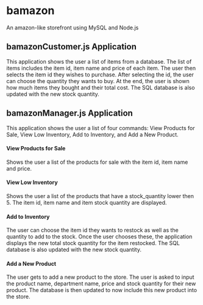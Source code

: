 # bamazon
An amazon-like storefront using MySQL and Node.js

## bamazonCustomer.js Application
This application shows the user a list of items from a database. The list of items
includes the item id, item name and price of each item. The user then selects the item id
they wishes to purchase. After selecting the id, the user can choose the quantity they
wants to buy. At the end, the user is shown how much items they bought and their total cost.
The SQL database is also updated with the new stock quantity.

## bamazonManager.js Application
This application shows the user a list of four commands: View Products for Sale, View Low Inventory,
Add to Inventory, and Add a New Product.

#### View Products for Sale
Shows the user a list of the products for sale with the item id, item name and price.

#### View Low Inventory
Shows the user a list of the products that have a stock_quantity lower then 5. The item id,
item name and item stock quantity are displayed.

#### Add to Inventory
The user can choose the item id they wants to restock as well as the quantity to add to the stock.
Once the user chooses these, the application displays the new total stock quantity for the item restocked.
The SQL database is also updated with the new stock quantity.

#### Add a New Product
The user gets to add a new product to the store. The user is asked to input the product name, department name,
price and stock quantity for their new product. The database is then updated to now include this new product
into the store.